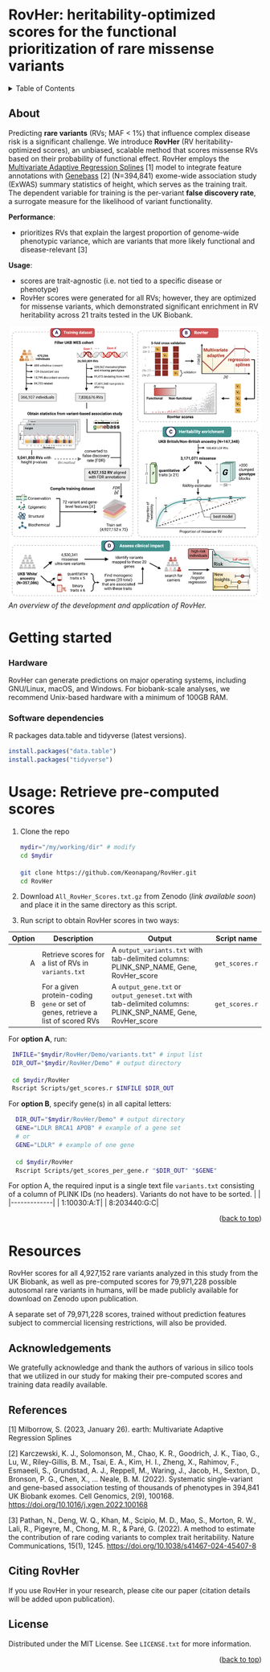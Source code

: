 # RovHer: heritability-optimized scores for the functional prioritization of rare missense variants

<!-- TABLE OF CONTENTS -->
<a name="readme-top"></a>
<details>
  <summary>Table of Contents</summary>
  <ol>
    <li>
      <a href="#about">About</a>
    </li>
    <li>
      <a href="#getting-started">Getting Started</a>
      <ul>
        <li><a href="#hardware">Hardware</a></li>
        <li><a href="#software-dependencies">Software Dependencies</a></li>
      </ul>
    </li>
    <li><a href="#usage-retrieve-pre-computed-scores">Usage: Retrieve Pre-computed Scores</a></li>
    <li><a href="#resources">Resources</a></li>
    <li><a href="#acknowledgements">Acknowledgments</a></li>
    <li><a href="#license">License</a></li>
    <li><a href="#citing-rovher">Citing RovHer</a></li>
    <li><a href="#references">References</a></li>
  </ol>
</details>

<!-- ABOUT -->
## About

Predicting **rare variants** (RVs; MAF < 1%) that influence complex disease risk is a significant challenge. We introduce **RovHer** (RV heritability-optimized scores), an unbiased, scalable method that scores missense RVs based on their probability of functional effect. RovHer employs the [Multivariate Adaptive Regression Splines](https://CRAN.R-project.org/package=earth) [1] model to integrate feature annotations with [Genebass](https://app.genebass.org/) [2] (N=394,841) exome-wide association study (ExWAS) summary statistics of height, which serves as the training trait. The dependent variable for training is the per-variant **false discovery rate**, a surrogate measure for the likelihood of variant functionality.

**Performance**:
* prioritizes RVs that explain the largest proportion of genome-wide phenotypic variance, which are variants that more likely functional and disease-relevant [3]

**Usage**:
* scores are trait-agnostic (i.e. not tied to a specific disease or phenotype)
* RovHer scores were generated for all RVs; however, they are optimized for missense variants, which demonstrated significant enrichment in RV heritability across 21 traits tested in the UK Biobank.

![Workflow Overview](RovHer%20workflow.png)
*An overview of the development and application of RovHer.*

# Getting started
### Hardware
RovHer can generate predictions on major operating systems, including GNU/Linux, macOS, and Windows. For biobank-scale analyses, we recommend Unix-based hardware with a minimum of 100GB RAM.

### Software dependencies
R packages data.table and tidyverse (latest versions).
  ```R
  install.packages("data.table")
  install.packages("tidyverse")
  ```
<!-- Usage: Retrieve pre-computed scores -->
# Usage: Retrieve pre-computed scores 

1. Clone the repo
   ```sh
   mydir="/my/working/dir" # modify 
   cd $mydir

   git clone https://github.com/Keonapang/RovHer.git
   cd RovHer
   ```
2. Download `All_RovHer_Scores.txt.gz` from Zenodo (*link available soon*) and place it in the same directory as this script.

3. Run script to obtain RovHer scores in two ways:

| Option | Description | Output | Script name |
|--:|-----------|-----------|-----------|
|  A| Retrieve scores for a list of RVs in `variants.txt` | A `output_variants.txt` with tab-delimited columns: PLINK_SNP_NAME, Gene, RovHer_score | `get_scores.r` |
|  B| For a given protein-coding `gene` or set of genes, retrieve a list of scored RVs | A `output_gene.txt` or `output_geneset.txt` with tab-delimited columns: PLINK_SNP_NAME, Gene, RovHer_score | `get_scores.r` | `get_scores_per_gene.r` |

For **option A**, run:
   ```sh
    INFILE="$mydir/RovHer/Demo/variants.txt" # input list 
    DIR_OUT="$mydir/RovHer/Demo" # output directory 

    cd $mydir/RovHer
    Rscript Scripts/get_scores.r $INFILE $DIR_OUT
  ```

For **option B**, specify gene(s) in all capital letters:
  ```sh
    DIR_OUT="$mydir/RovHer/Demo" # output directory 
    GENE="LDLR BRCA1 APOB" # example of a gene set  
    # or
    GENE="LDLR" # example of one gene 

    cd $mydir/RovHer
    Rscript Scripts/get_scores_per_gene.r "$DIR_OUT" "$GENE"
  ``` 

For option A, the required input is a single text file `variants.txt` consisting of a column of PLINK IDs (no headers). Variants do not have to be sorted.
|             |
|-------------|
|  1:10030:A:T| 
|  8:203440:G:C| 


<p align="right">(<a href="#readme-top">back to top</a>)</p>

<!-- Resources -->

# Resources

RovHer scores for all 4,927,152 rare variants analyzed in this study from the UK Biobank, as well as pre-computed scores for 79,971,228 possible autosomal rare variants in humans, will be made publicly available for download on Zenodo upon publication. 

A separate set of 79,971,228 scores, trained without prediction features subject to commercial licensing restrictions, will also be provided.

<!-- Acknowledgements -->
## Acknowledgements

We gratefully acknowledge and thank the authors of various in silico tools that we utilized in our study for making their pre-computed scores and training data readily available.

## References

[1] Milborrow, S. (2023, January 26). earth: Multivariate Adaptive Regression Splines

[2] Karczewski, K. J., Solomonson, M., Chao, K. R., Goodrich, J. K., Tiao, G., Lu, W., Riley-Gillis, B. M., Tsai, E. A., Kim, H. I., Zheng, X., Rahimov, F., Esmaeeli, S., Grundstad, A. J., Reppell, M., Waring, J., Jacob, H., Sexton, D., Bronson, P. G., Chen, X., … Neale, B. M. (2022). Systematic single-variant and gene-based association testing of thousands of phenotypes in 394,841 UK Biobank exomes. Cell Genomics, 2(9), 100168. https://doi.org/10.1016/j.xgen.2022.100168

[3] Pathan, N., Deng, W. Q., Khan, M., Scipio, M. D., Mao, S., Morton, R. W., Lali, R., Pigeyre, M., Chong, M. R., & Paré, G. (2022). A method to estimate the contribution of rare coding variants to complex trait heritability. Nature Communications, 15(1), 1245. https://doi.org/10.1038/s41467-024-45407-8

<!-- Citing -->
## Citing RovHer

If you use RovHer in your research, please cite our paper (citation details will be added upon publication).

<!-- LICENSE -->
## License

Distributed under the MIT License. See `LICENSE.txt` for more information.

<p align="right">(<a href="#readme-top">back to top</a>)</p>
